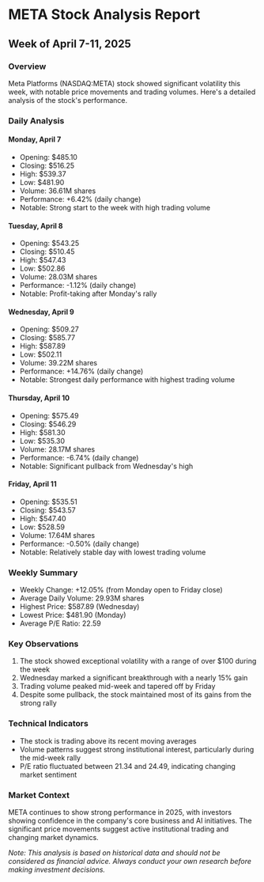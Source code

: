 # META Stock Analysis Report
## Week of April 7-11, 2025

### Overview
Meta Platforms (NASDAQ:META) stock showed significant volatility this week, with notable price movements and trading volumes. Here's a detailed analysis of the stock's performance.

### Daily Analysis

#### Monday, April 7
- Opening: $485.10
- Closing: $516.25
- High: $539.37
- Low: $481.90
- Volume: 36.61M shares
- Performance: +6.42% (daily change)
- Notable: Strong start to the week with high trading volume

#### Tuesday, April 8
- Opening: $543.25
- Closing: $510.45
- High: $547.43
- Low: $502.86
- Volume: 28.03M shares
- Performance: -1.12% (daily change)
- Notable: Profit-taking after Monday's rally

#### Wednesday, April 9
- Opening: $509.27
- Closing: $585.77
- High: $587.89
- Low: $502.11
- Volume: 39.22M shares
- Performance: +14.76% (daily change)
- Notable: Strongest daily performance with highest trading volume

#### Thursday, April 10
- Opening: $575.49
- Closing: $546.29
- High: $581.30
- Low: $535.30
- Volume: 28.17M shares
- Performance: -6.74% (daily change)
- Notable: Significant pullback from Wednesday's high

#### Friday, April 11
- Opening: $535.51
- Closing: $543.57
- High: $547.40
- Low: $528.59
- Volume: 17.64M shares
- Performance: -0.50% (daily change)
- Notable: Relatively stable day with lowest trading volume

### Weekly Summary
- Weekly Change: +12.05% (from Monday open to Friday close)
- Average Daily Volume: 29.93M shares
- Highest Price: $587.89 (Wednesday)
- Lowest Price: $481.90 (Monday)
- Average P/E Ratio: 22.59

### Key Observations
1. The stock showed exceptional volatility with a range of over $100 during the week
2. Wednesday marked a significant breakthrough with a nearly 15% gain
3. Trading volume peaked mid-week and tapered off by Friday
4. Despite some pullback, the stock maintained most of its gains from the strong rally

### Technical Indicators
- The stock is trading above its recent moving averages
- Volume patterns suggest strong institutional interest, particularly during the mid-week rally
- P/E ratio fluctuated between 21.34 and 24.49, indicating changing market sentiment

### Market Context
META continues to show strong performance in 2025, with investors showing confidence in the company's core business and AI initiatives. The significant price movements suggest active institutional trading and changing market dynamics.

*Note: This analysis is based on historical data and should not be considered as financial advice. Always conduct your own research before making investment decisions.* 